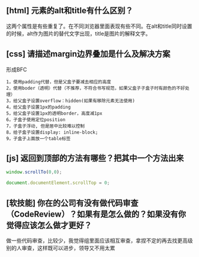 ## [html] 元素的alt和title有什么区别？

这两个属性是有些重复了。在不同浏览器里面表现有些不同。在alt和title同时设置的时候，alt作为图片的替代文字出现，title是图片的解释文字。

## [css] 请描述margin边界叠加是什么及解决方案
形成BFC

```
1，使用padding代替，但是父盒子要减去相应的高度
2，使用boder（透明）代替（不推荐，不符合书写规范，如果父盒子子盒子时有颜色的不好处理）
3，给父盒子设置overflow：hidden(如果有移除元素无法使用)
4，给父盒子设置1px的padding
5，给父盒子设置1px的透明border，高度减1px
6，子盒子使用定位position
7，子盒子浮动, 但是居中比较难以控制
8，给子盒子设置display: inline-block;
9，子盒子上面放一个table标签
```

## [js] 返回到顶部的方法有哪些？把其中一个方法出来
```js
window.scrollTo(0,0);

document.documentElement.scrollTop = 0;
```

## [软技能] 你在的公司有没有做代码审查（CodeReview）？如果有是怎么做的？如果没有你觉得应该怎么做才更好？
做一些代码审查，比较少，我觉得组里面应该相互审查，拿捏不定的再去找更高级别的人审查，这样既可以进步，领导又不用太累
